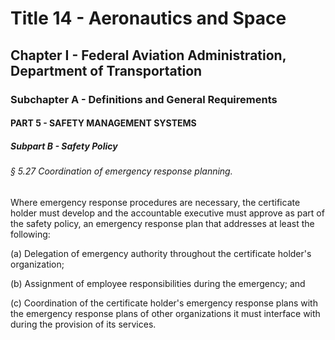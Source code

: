 
# Title 14 - Aeronautics and Space
## Chapter I - Federal Aviation Administration, Department of Transportation
### Subchapter A - Definitions and General Requirements
#### PART 5 - SAFETY MANAGEMENT SYSTEMS
##### Subpart B - Safety Policy
###### § 5.27 Coordination of emergency response planning.

Where emergency response procedures are necessary, the certificate holder must develop and the accountable executive must approve as part of the safety policy, an emergency response plan that addresses at least the following:

(a) Delegation of emergency authority throughout the certificate holder's organization;

(b) Assignment of employee responsibilities during the emergency; and

(c) Coordination of the certificate holder's emergency response plans with the emergency response plans of other organizations it must interface with during the provision of its services.
